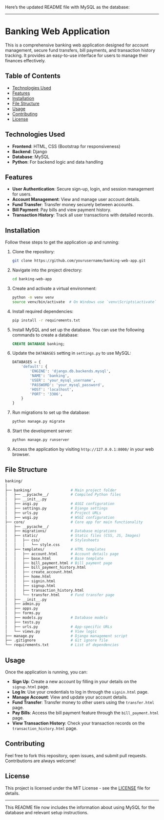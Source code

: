 Here’s the updated README file with MySQL as the database:

---

# Banking Web Application

This is a comprehensive banking web application designed for account management, secure fund transfers, bill payments, and transaction history tracking. It provides an easy-to-use interface for users to manage their finances effectively.

## Table of Contents

- [Technologies Used](#technologies-used)
- [Features](#features)
- [Installation](#installation)
- [File Structure](#file-structure)
- [Usage](#usage)
- [Contributing](#contributing)
- [License](#license)

## Technologies Used

- **Frontend**: HTML, CSS (Bootstrap for responsiveness)
- **Backend**: Django
- **Database**: MySQL
- **Python**: For backend logic and data handling

## Features

- **User Authentication**: Secure sign-up, login, and session management for users.
- **Account Management**: View and manage user account details.
- **Fund Transfer**: Transfer money securely between accounts.
- **Bill Payment**: Pay bills and view payment history.
- **Transaction History**: Track all user transactions with detailed records.

## Installation

Follow these steps to get the application up and running:

1. Clone the repository:
    ```bash
    git clone https://github.com/yourusername/banking-web-app.git
    ```

2. Navigate into the project directory:
    ```bash
    cd banking-web-app
    ```

3. Create and activate a virtual environment:
    ```bash
    python -m venv venv
    source venv/bin/activate  # On Windows use `venv\Scripts\activate`
    ```

4. Install required dependencies:
    ```bash
    pip install -r requirements.txt
    ```

5. Install MySQL and set up the database. You can use the following commands to create a database:
    ```sql
    CREATE DATABASE banking;
    ```

6. Update the `DATABASES` setting in `settings.py` to use MySQL:
    ```python
    DATABASES = {
        'default': {
            'ENGINE': 'django.db.backends.mysql',
            'NAME': 'banking',
            'USER': 'your_mysql_username',
            'PASSWORD': 'your_mysql_password',
            'HOST': 'localhost',
            'PORT': '3306',
        }
    }
    ```

7. Run migrations to set up the database:
    ```bash
    python manage.py migrate
    ```

8. Start the development server:
    ```bash
    python manage.py runserver
    ```

9. Access the application by visiting `http://127.0.0.1:8000/` in your web browser.

## File Structure

```bash
banking/
│
├── banking/                  # Main project folder
│   ├── __pycache__/          # Compiled Python files
│   ├── __init__.py
│   ├── asgi.py               # ASGI configuration
│   ├── settings.py           # Django settings
│   ├── urls.py               # Project URLs
│   ├── wsgi.py               # WSGI configuration
├── core/                     # Core app for main functionality
│   ├── __pycache__/          
│   ├── migrations/           # Database migrations
│   ├── static/               # Static files (CSS, JS, Images)
│   │   ├── css/              # Stylesheets
│   │   │   └── style.css
│   ├── templates/            # HTML templates
│   │   ├── account.html      # Account details page
│   │   ├── base.html         # Base template
│   │   ├── bill_payment.html # Bill payment page
│   │   ├── bill_payment_history.html
│   │   ├── create_account.html
│   │   ├── home.html
│   │   ├── signin.html
│   │   ├── signup.html
│   │   ├── transaction_history.html
│   │   └── transfer.html     # Fund transfer page
│   ├── __init__.py
│   ├── admin.py
│   ├── apps.py
│   ├── forms.py
│   ├── models.py             # Database models
│   ├── tests.py
│   ├── urls.py               # App-specific URLs
│   └── views.py              # View logic
├── manage.py                 # Django management script
├── .gitignore                # Git ignore file
└── requirements.txt          # List of dependencies
```

## Usage

Once the application is running, you can:

- **Sign Up**: Create a new account by filling in your details on the `signup.html` page.
- **Log In**: Use your credentials to log in through the `signin.html` page.
- **Manage Account**: View and update your account details.
- **Fund Transfer**: Transfer money to other users using the `transfer.html` page.
- **Pay Bills**: Access the bill payment feature through the `bill_payment.html` page.
- **View Transaction History**: Check your transaction records on the `transaction_history.html` page.

## Contributing

Feel free to fork this repository, open issues, and submit pull requests. Contributions are always welcome!

## License

This project is licensed under the MIT License - see the [LICENSE](LICENSE) file for details.

---

This README file now includes the information about using MySQL for the database and relevant setup instructions.
